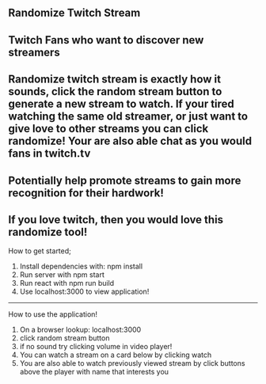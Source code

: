 Randomize Twitch Stream
------------
Twitch Fans who want to discover new streamers
------------------
Randomize twitch stream is exactly how it sounds, click the random stream button to generate a new stream to watch.
If your tired watching the same old streamer, or just want to give love to other streams you can click randomize!
Your are also able chat as you would fans in twitch.tv
------------------------
Potentially help promote streams to gain more recognition for their hardwork!
---------------------------
If you love twitch, then you would love this randomize tool!
------------------------------
How to get started;
1. Install dependencies with:
  npm install
2. Run server with
  npm start
3. Run react with
  npm run build
4. Use localhost:3000 to view application!
-----------------------------------
How to use the application!

1. On a browser lookup: localhost:3000
2. click random stream button
3. if no sound try clicking volume in video player!
4. You can watch a stream on a card below by clicking watch
5. You are also able to watch previously viewed stream by click buttons above the player with name that interests you


